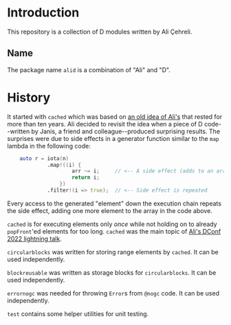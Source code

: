 # Introduction

This repository is a collection of D modules written by Ali Çehreli.

## Name

The package name `alid` is a combination of "Ali" and "D".

# History

It started with `cached` which was based on [an old idea of
Ali's](https://forum.dlang.org/post/ifg5ei$2qc7$1@digitalmars.com) that rested
for more than ten years. Ali decided to revisit the idea when a piece of D
code--written by Janis, a friend and colleague--produced surprising results. The
surprises were due to side effects in a generator function similar to the `map`
lambda in the following code:

```D
    auto r = iota(n)
             .map!((i) {
                     arr ~= i;     // <-- A side effect (adds to an array)
                     return i;
                 })
             .filter!(i => true);  // <-- Side effect is repeated
```

Every access to the generated "element" down the execution chain repeats the
side effect, adding one more element to the array in the code above.

`cached` is for executing elements only *once* while not holding on to already
`popFront`'ed elements for too long. `cached` was the main topic of [Ali's DConf
2022 lightning talk](https://youtu.be/ksNGwLTe0Ps?t=20367).

`circularblocks` was written for storing range elements by `cached`. It can be
used independently.

`blockreusable` was written as storage blocks for `circularblocks`. It can be
used independently.

`errornogc` was needed for throwing `Error`s from `@nogc` code. It can be used
independently.

`test` contains some helper utilities for unit testing.
